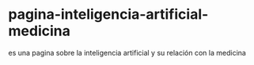 # pagina-inteligencia-artificial-medicina
es una pagina sobre la inteligencia artificial y su relación con la medicina
